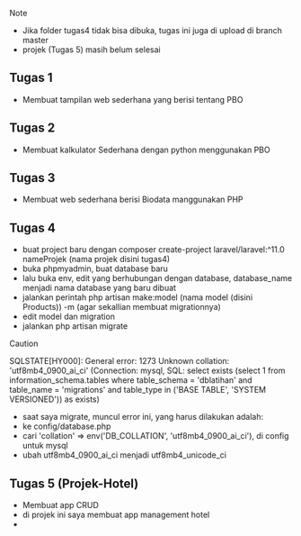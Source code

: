 > [!NOTE]
> - Jika folder tugas4 tidak bisa dibuka, tugas ini juga di upload di branch master
> - projek (Tugas 5) masih belum selesai

## Tugas 1
- Membuat tampilan web sederhana yang berisi tentang PBO

## Tugas 2
- Membuat kalkulator Sederhana dengan python menggunakan PBO

## Tugas 3
- Membuat web sederhana berisi Biodata manggunakan PHP


## Tugas 4
- buat project baru dengan composer create-project laravel/laravel:^11.0 nameProjek (nama projek disini tugas4)
- buka phpmyadmin, buat database baru
- lalu buka env, edit yang berhubungan dengan database, database_name menjadi nama database yang baru dibuat
- jalankan perintah php artisan make:model (nama model (disini Products)) -m (agar sekallian membuat migrationnya)
- edit model dan migration
- jalankan php artisan migrate
  
> [!CAUTION]
> SQLSTATE[HY000]: General error: 1273 Unknown collation: 'utf8mb4_0900_ai_ci' (Connection: mysql, SQL: select exists (select 1 from information_schema.tables where table_schema = 'dblatihan' and table_name = 'migrations' and table_type in ('BASE TABLE', 'SYSTEM VERSIONED')) as exists)
> - saat saya migrate, muncul error ini, yang harus dilakukan adalah:
> - ke config/database.php
> - cari 'collation' => env('DB_COLLATION', 'utf8mb4_0900_ai_ci'), di config untuk mysql
> - ubah utf8mb4_0900_ai_ci menjadi utf8mb4_unicode_ci

## Tugas 5 (Projek-Hotel)
- Membuat app CRUD
- di projek ini saya membuat app management hotel
- 
